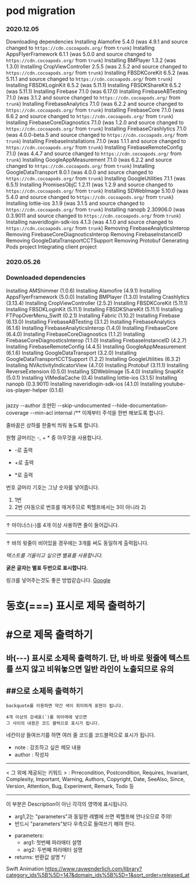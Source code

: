 # pod migration 

### 2020.12.05

Downloading dependencies
Installing Alamofire 5.4.0 (was 4.9.1 and source changed to `https://cdn.cocoapods.org/` from `trunk`)
Installing AppsFlyerFramework 6.1.1 (was 5.0.0 and source changed to `https://cdn.cocoapods.org/` from `trunk`)
Installing BMPlayer 1.3.2 (was 1.3.0)
Installing CropViewController 2.5.5 (was 2.5.2 and source changed to `https://cdn.cocoapods.org/` from `trunk`)
Installing FBSDKCoreKit 6.5.2 (was 5.11.1 and source changed to `https://cdn.cocoapods.org/` from `trunk`)
Installing FBSDKLoginKit 6.5.2 (was 5.11.1)
Installing FBSDKShareKit 6.5.2 (was 5.11.1)
Installing Firebase 7.1.0 (was 6.17.0)
Installing FirebaseABTesting 7.1.0 (was 3.1.2 and source changed to `https://cdn.cocoapods.org/` from `trunk`)
Installing FirebaseAnalytics 7.1.0 (was 6.2.2 and source changed to `https://cdn.cocoapods.org/` from `trunk`)
Installing FirebaseCore 7.1.0 (was 6.6.2 and source changed to `https://cdn.cocoapods.org/` from `trunk`)
Installing FirebaseCoreDiagnostics 7.1.0 (was 1.2.0 and source changed to `https://cdn.cocoapods.org/` from `trunk`)
Installing FirebaseCrashlytics 7.1.0 (was 4.0.0-beta.5 and source changed to `https://cdn.cocoapods.org/` from `trunk`)
Installing FirebaseInstallations 7.1.0 (was 1.1.1 and source changed to `https://cdn.cocoapods.org/` from `trunk`)
Installing FirebaseRemoteConfig 7.1.0 (was 4.4.7 and source changed to `https://cdn.cocoapods.org/` from `trunk`)
Installing GoogleAppMeasurement 7.1.0 (was 6.2.2 and source changed to `https://cdn.cocoapods.org/` from `trunk`)
Installing GoogleDataTransport 8.0.1 (was 4.0.0 and source changed to `https://cdn.cocoapods.org/` from `trunk`)
Installing GoogleUtilities 7.1.1 (was 6.5.1)
Installing PromisesObjC 1.2.11 (was 1.2.9 and source changed to `https://cdn.cocoapods.org/` from `trunk`)
Installing SDWebImage 5.10.0 (was 5.4.0 and source changed to `https://cdn.cocoapods.org/` from `trunk`)
Installing lottie-ios 3.1.9 (was 3.1.5 and source changed to `https://cdn.cocoapods.org/` from `trunk`)
Installing nanopb 2.30906.0 (was 0.3.9011 and source changed to `https://cdn.cocoapods.org/` from `trunk`)
Installing naveridlogin-sdk-ios 4.1.3 (was 4.1.0 and source changed to `https://cdn.cocoapods.org/` from `trunk`)
Removing FirebaseAnalyticsInterop
Removing FirebaseCoreDiagnosticsInterop
Removing FirebaseInstanceID
Removing GoogleDataTransportCCTSupport
Removing Protobuf
Generating Pods project
Integrating client project

### 2020.05.26

### Downloaded dependencies
Installing AMShimmer (1.0.6)
Installing Alamofire (4.9.1)
Installing AppsFlyerFramework (5.0.0)
Installing BMPlayer (1.3.0)
Installing Crashlytics (3.13.4)
Installing CropViewController (2.5.2)
Installing FBSDKCoreKit (5.11.1)
Installing FBSDKLoginKit (5.11.1)
Installing FBSDKShareKit (5.11.1)
Installing FTPopOverMenu_Swift (0.2.1)
Installing Fabric (1.10.2)
Installing Firebase (6.13.0)
Installing FirebaseABTesting (3.1.2)
Installing FirebaseAnalytics (6.1.6)
Installing FirebaseAnalyticsInterop (1.4.0)
Installing FirebaseCore (6.4.0)
Installing FirebaseCoreDiagnostics (1.1.2)
Installing FirebaseCoreDiagnosticsInterop (1.1.0)
Installing FirebaseInstanceID (4.2.7)
Installing FirebaseRemoteConfig (4.4.5)
Installing GoogleAppMeasurement (6.1.6)
Installing GoogleDataTransport (3.2.0)
Installing GoogleDataTransportCCTSupport (1.2.2)
Installing GoogleUtilities (6.3.2)
Installing NVActivityIndicatorView (4.7.0)
Installing Protobuf (3.11.1)
Installing ReverseExtension (0.5.0)
Installing SDWebImage (5.4.0)
Installing SnapKit (5.0.1)
Installing VIMediaCache (0.4)
Installing lottie-ios (3.1.5)
Installing nanopb (0.3.9011)
Installing naveridlogin-sdk-ios (4.1.0)
Installing youtube-ios-player-helper (0.1.6)

###
jazzy --author 조현민 --skip-undocumented --hide-documentation-coverage --min-acl internal
/**
이제부터 주석을 한번 해보도록 합니다.

줄바꿈은 상하를 한줄씩 띄워 놓도록 합니다.

원형 글머리는 -, +  * 중 아무것을 사용합니다.
- -로 출력
+ +로 출력
* *로 출력

번호 글머리 기호는 그냥 숫자를 넣어줍니다.
1. 1번
3. 2번 (자동으로 번호를 매겨주므로 퀵헬프에서는 3이 아니라 2)
----
↑ 마이너스(-)를 4개 이상 사용하면 줄이 들어갑니다.

---
↑ 바의 윗줄이 비어있을 경우에는 3개를 써도 동일하게 출력됩니다.

*텍스트를 기울이고 싶으면 별표를 사용합니다.*

**굵은 글자는 별표 두번으로 표시합니다.**

링크를 넣어주는것도 좋은 방법같습니다. [Google](http://google.com)

동호(===) 표시로 제목 출력하기
===

# #으로 제목 출력하기

바(---) 표시로 소제목 출력하기. 단, 바 바로 윗줄에 텍스트를 쓰지 않고 비워놓으면 일반 라인이 노출되므로 유의
---

## ##으로 소제목 출력하기

`backquote를 이용하면 약간 색이 희미하게 표현이 됩니다.`

````
4개 이상의 강세표(`)를 위아래에 넣으면
그 사이의 내용은 코드 블럭으로 표시가 됩니다.
````

네칸이상 들여쓰기를 하면
여러 줄 코드를 코드블럭으로 표시가 됩니다.

- note : 강조하고 싶은 메모 내용
- author : 작성자

----

< 그 외에 제공되는 키워드 >
: Prrecondition, Postcondition, Requires, Invariant, Complexity, Important, Warning, Authors, Copyright, Date, SeeAlso, Since, Version, Attention, Bug, Experiment, Remark, Todo 등

----
이 부분은 Description이 아닌 각각의 영역에 표시됩니다.
* arg1,2는 "parameters"과 동일한 레벨에 쓰면 퀵헬프에 안나오므로 주의!
* 반드시 "parameters"보다 우측으로 들여쓰기 해야 한다.
- parameters:
    - arg1: 첫번째 파라매터 설명
    - arg2: 두번째 파라매터 설명
- returns: 반환값 설명
*/

Swift Animation
https://www.raywenderlich.com/library?category_ids%5B%5D=147&domain_ids%5B%5D=1&sort_order=released_at
